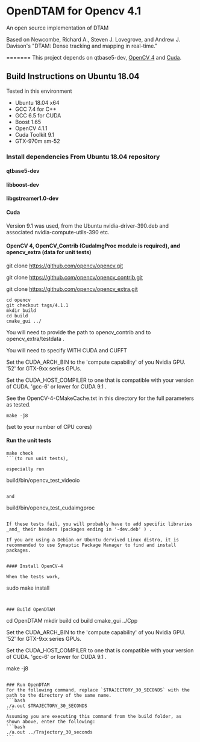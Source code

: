 OpenDTAM for Opencv 4.1
========

An open source implementation of DTAM

Based on Newcombe, Richard A., Steven J. Lovegrove, and Andrew J. Davison's "DTAM: Dense tracking and mapping in real-time."

=======
This project depends on qtbase5-dev, [OpenCV 4](https://github.com/Itseez/opencv "OpenCV") and [Cuda](https://developer.nvidia.com/cuda-downloads "Cuda").

## Build Instructions on Ubuntu 18.04

Tested in this environment

* Ubuntu 18.04 x64
* GCC 7.4 for C++
* GCC 6.5 for CUDA
* Boost 1.65
* OpenCV 4.1.1
* Cuda Toolkit 9.1
* GTX-970m sm-52

### Install dependencies From Ubuntu 18.04 repository

#### qtbase5-dev

#### libboost-dev

#### libgstreamer1.0-dev

#### Cuda

Version 9.1 was used, from the Ubuntu nvidia-driver-390.deb and associated nvidia-compute-utils-390 etc.


#### OpenCV 4, OpenCV_Contrib (CudaImgProc module is required), and opencv_extra (data for unit tests)

git clone https://github.com/opencv/opencv.git

git clone https://github.com/opencv/opencv_contrib.git

git clone https://github.com/opencv/opencv_extra.git

```
cd opencv 
git checkout tags/4.1.1 
mkdir build 
cd build 
cmake_gui ../ 
```

You will need to provide the path to opencv_contrib and to opencv_extra/testdata .

You will need to specify WITH CUDA and CUFFT 

Set the CUDA_ARCH_BIN to the 'compute capability' of you Nvidia GPU. '52' for GTX-9xx series GPUs.

Set the CUDA_HOST_COMPILER to one that is compatible with your version of CUDA. 'gcc-6' or lower for CUDA 9.1 .

See the OpenCV-4-CMakeCache.txt in this directory for the full parameters as tested. 

```
make -j8 
```
(set to your number of CPU cores)


#### Run the unit tests

```
make check 
```(to run unit tests), 

especially run 

```
build/bin/opencv_test_videoio 
``` 

and 

```
build/bin/opencv_test_cudaimgproc 
``` .

If these tests fail, you will probably have to add specific libraries _and_ their headers (packages ending in '-dev.deb' ) .

If you are using a Debian or Ubuntu dervived Linux distro, it is recommended to use Synaptic Package Manager to find and install packages.


#### Install OpenCV-4

When the tests work, 

```
sudo make install 
```


### Build OpenDTAM

```
cd OpenDTAM
mkdir build
cd build
cmake_gui ../Cpp

Set the CUDA_ARCH_BIN to the 'compute capability' of you Nvidia GPU. '52' for GTX-9xx series GPUs.

Set the CUDA_HOST_COMPILER to one that is compatible with your version of CUDA. 'gcc-6' or lower for CUDA 9.1 .

make -j8
````

### Run OpenDTAM
For the following command, replace `$TRAJECTORY_30_SECONDS` with the path to the directory of the same name.
```bash
./a.out $TRAJECTORY_30_SECONDS
```
Assuming you are executing this command from the build folder, as shown above, enter the following:
```bash
./a.out ../Trajectory_30_seconds
```
